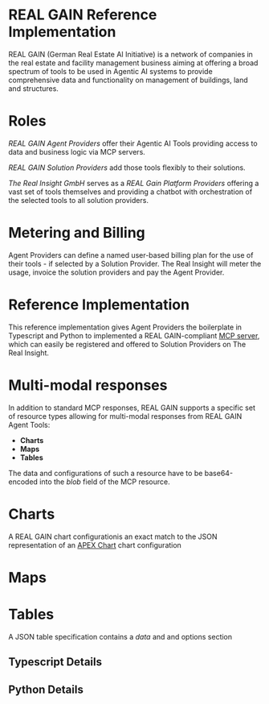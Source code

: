 # REAL GAIN Reference Implementation

REAL GAIN (German Real Estate AI Initiative) is a network of companies in the real estate and facility management business aiming at offering a broad spectrum of tools to be used in Agentic AI systems to provide comprehensive data and functionality on management of buildings, land and structures.

# Roles

*REAL GAIN Agent Providers* offer their Agentic AI Tools providing access to data and business logic via MCP servers.

*REAL GAIN Solution Providers* add those tools flexibly to their solutions.

*The Real Insight GmbH* serves as a *REAL Gain Platform Providers* offering a vast set of tools themselves and providing a chatbot with orchestration of the selected tools to all solution providers.

# Metering and Billing

Agent Providers can define a named user-based billing plan for the use of their tools - if selected by a Solution Provider. The Real Insight will meter the usage, invoice the solution providers and pay the Agent Provider.

# Reference Implementation

This reference implementation gives Agent Providers the boilerplate in Typescript and Python to implemented a REAL GAIN-compliant [MCP server](https://mcp.com), which can easily be registered and offered to Solution Providers on The Real Insight.

# Multi-modal responses

In addition to standard MCP responses, REAL GAIN supports a specific set of resource types allowing for multi-modal responses from REAL GAIN Agent Tools:

* **Charts**
* **Maps**
* **Tables**

The data and configurations of such a resource have to be base64-encoded into the *blob* field of the MCP resource.

# Charts

A REAL GAIN chart configurationis an exact match to the JSON representation of an [APEX Chart](https://apexcharts.com) chart configuration

# Maps

# Tables

A JSON table specification contains a *data* and and options section

## Typescript Details

## Python Details


